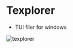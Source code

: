 # Texplorer
* TUI filer for windows

![texplorer](https://user-images.githubusercontent.com/3282299/139381466-cc4cf189-5c25-4637-9991-936a99c86ba5.png)
